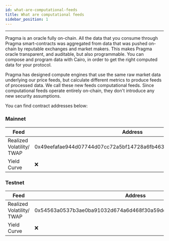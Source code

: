 ```yaml
---
id: what-are-computational-feeds
title: What are computational feeds
sidebar_position: 1
---
```


---

Pragma is an oracle fully on-chain. All the data that you consume through Pragma smart-contracts was aggregated from data that was pushed on-chain by reputable exchanges and market makers. This makes Pragma oracle transparent, and auditable, but also programmable. You can compose and program data with Cairo, in order to get the right computed data for your protocol.

Pragma has designed compute engines that use the same raw market data underlying our price feeds, but calculate different metrics to produce feeds of processed data. We call these new feeds computational feeds. Since computational feeds operate entirely on-chain, they don't introduce any new security assumptions.

You can find contract addresses below:

### Mainnet

| Feed                      | Address                                                           | Explorer                                                                                                                                                                                                                                                            |
| ------------------------- | ----------------------------------------------------------------- | ------------------------------------------------------------------------------------------------------------------------------------------------------------------------------------------------------------------------------------------------------------------- |
| Realized Volatility/ TWAP | 0x49eefafae944d07744d07cc72a5bf14728a6fb463c3eae5bca13552f5d455fd | [Starkscan](https://starkscan.co/contract/0x49eefafae944d07744d07cc72a5bf14728a6fb463c3eae5bca13552f5d455fd#read-contract) [Voyager](https://voyager.online/contract/0x49eefafae944d07744d07cc72a5bf14728a6fb463c3eae5bca13552f5d455fd#readContract) |
| Yield Curve               | ❌                                                                 | [Starkscan](https://sepolia.starkscan.co/contract/x#read-contract) [Voyager](https://sepolia.voyager.online/contract/x#readContract)                                                                                                                                 |

### Testnet

| Feed                      | Address                                                           | Explorer                                                                                                                                                                                                                                                            |
| ------------------------- | ----------------------------------------------------------------- | ------------------------------------------------------------------------------------------------------------------------------------------------------------------------------------------------------------------------------------------------------------------- |
| Realized Volatility/ TWAP | 0x54563a0537b3ae0ba91032d674a6d468f30a59dc4deb8f0dce4e642b94be15c | [Starkscan](https://sepolia.starkscan.co/contract/0x54563a0537b3ae0ba91032d674a6d468f30a59dc4deb8f0dce4e642b94be15c#read-contract) [Voyager](https://sepolia.voyager.online/contract/0x54563a0537b3ae0ba91032d674a6d468f30a59dc4deb8f0dce4e642b94be15c#readContract) |
| Yield Curve               | ❌                                                                 | [Starkscan](https://sepolia.starkscan.co/contract/x#read-contract) [Voyager](https://sepolia.voyager.online/contract/x#readContract)                                                                                                                                 |
